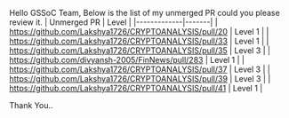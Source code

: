 Hello GSSoC Team,
Below is the list of my unmerged PR could you please review it.
| Unmerged PR | Level |
|-------------|-------|
| https://github.com/Lakshya1726/CRYPTOANALYSIS/pull/20 | Level 1 |
| https://github.com/Lakshya1726/CRYPTOANALYSIS/pull/33 | Level 1 |
| https://github.com/Lakshya1726/CRYPTOANALYSIS/pull/35 | Level 3 |
| https://github.com/divyansh-2005/FinNews/pull/283 | Level 1 |
| https://github.com/Lakshya1726/CRYPTOANALYSIS/pull/37 | Level 3 |
| https://github.com/Lakshya1726/CRYPTOANALYSIS/pull/39 | Level 3 |
| https://github.com/Lakshya1726/CRYPTOANALYSIS/pull/41 | Level 1 |

Thank You..
